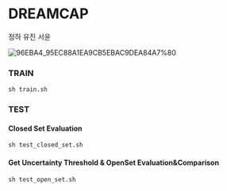 # DREAMCAP

정하 유진 서윤


![96EBA4_95EC88A1EA9CB5EBAC9DEA84A7%80](https://user-images.githubusercontent.com/67910856/196091826-1a46d818-b020-41d3-aefe-981ba7079950.gif)


### TRAIN

```shell
sh train.sh
```

### TEST

#### Closed Set Evaluation

```shell
sh test_closed_set.sh
```

#### Get Uncertainty Threshold & OpenSet Evaluation&Comparison

```shell
sh test_open_set.sh
```
